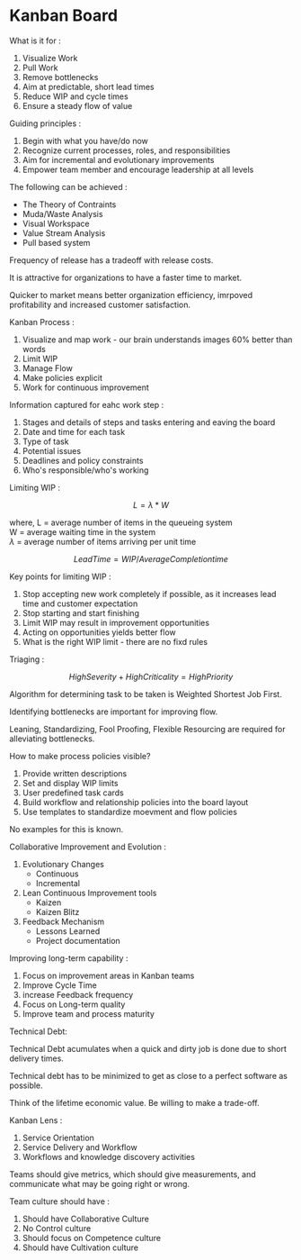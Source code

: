# Kanban Board

What is it for :

1. Visualize Work
2. Pull Work
3. Remove bottlenecks
4. Aim at predictable, short lead times
5. Reduce WIP and cycle times
6. Ensure a steady flow of value

Guiding principles :

1. Begin with what you have/do now
2. Recognize current processes, roles, and responsibilities
3. Aim for incremental and evolutionary improvements
4. Empower team member and encourage leadership at all levels

The following can be achieved :

- The Theory of Contraints
- Muda/Waste Analysis
- Visual Workspace
- Value Stream Analysis
- Pull based system

Frequency of release has a tradeoff with release costs.

It is attractive for organizations to have a faster time to market.

Quicker to market means better organization efficiency, imrpoved profitability and increased customer satisfaction.

Kanban Process :

1. Visualize and map work - our brain understands images 60% better than words
2. Limit WIP
3. Manage Flow
4. Make policies explicit
5. Work for continuous improvement

Information captured for eahc work step :

1. Stages and details of steps and tasks entering and eaving the board
2. Date and time for each task
3. Type of task
4. Potential issues
5. Deadlines and policy constraints
6. Who's responsible/who's working

Limiting WIP :

$$ L = \lambda * W $$

where, 
L = average number of items in the queueing system  
W = average waiting time in the system  
$\lambda$ = average number of items arriving per unit time

$$Lead Time = WIP / Average Completion time$$

Key points for limiting WIP :

1. Stop accepting new work completely if possible, as it increases lead time and customer expectation
2. Stop starting and start finishing
3. Limit WIP may result in improvement opportunities
4. Acting on opportunities yields better flow
5. What is the right WIP limit - there are no fixd rules

Triaging :

$$High Severity + High Criticality = High Priority$$

Algorithm for determining task to be taken is Weighted Shortest Job First.

Identifying bottlenecks are important for improving flow.

Leaning, Standardizing, Fool Proofing, Flexible Resourcing are required for alleviating bottlenecks.

How to make process policies visible?

1. Provide written descriptions
2. Set and display WIP limits
3. User predefined task cards
4. Build workflow and relationship policies into the board layout
5. Use templates to standardize moevment and flow policies

No examples for this is known.

Collaborative Improvement and Evolution :

1. Evolutionary Changes
    - Continuous
    - Incremental
2. Lean Continuous Improvement tools
    - Kaizen
    - Kaizen Blitz
3. Feedback Mechanism
    - Lessons Learned
    - Project documentation


Improving long-term capability :

1. Focus on improvement areas in Kanban teams
2. Improve Cycle Time
3. increase Feedback frequency
4. Focus on Long-term quality
5. Improve team and process maturity

Technical Debt:

Technical Debt acumulates when a quick and dirty job is done due to short delivery times.

Technical debt has to be minimized to get as close to a perfect software as possible.

Think of the lifetime economic value. Be willing to make a trade-off.

Kanban Lens :

1. Service Orientation
2. Service Delivery and Workflow
3. Workflows and knowledge discovery activities

Teams should give metrics, which should give measurements, and communicate what may be going right or wrong.

Team culture should have :

1. Should have Collaborative Culture
2. No Control culture
3. Should focus on Competence culture
4. Should have Cultivation culture

